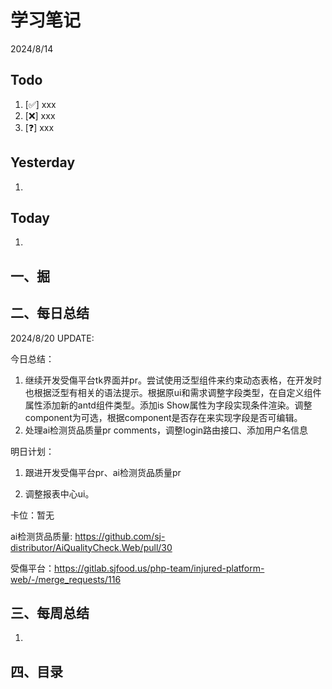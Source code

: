 # 学习笔记

2024/8/14



## Todo

1. [✅] xxx
2. [❌] xxx
3. [❓] xxx



## Yesterday

1. 




## Today

1. 



## 一、掘





## 二、每日总结

2024/8/20 UPDATE: 

今日总结：

1. 继续开发受傷平台tk界面并pr。尝试使用泛型组件来约束动态表格，在开发时也根据泛型有相关的语法提示。根据原ui和需求调整字段类型，在自定义组件属性添加新的antd组件类型。添加is Show属性为字段实现条件渲染。调整component为可选，根据component是否存在来实现字段是否可编辑。
1. 处理ai检测货品质量pr comments，调整login路由接口、添加用户名信息



明日计划：

1. 跟进开发受傷平台pr、ai检测货品质量pr

1. 调整报表中心ui。

   

卡位：暂无

ai检测货品质量: https://github.com/sj-distributor/AiQualityCheck.Web/pull/30

受傷平台：https://gitlab.sjfood.us/php-team/injured-platform-web/-/merge_requests/116

## 三、每周总结

1. 




## 四、目录



